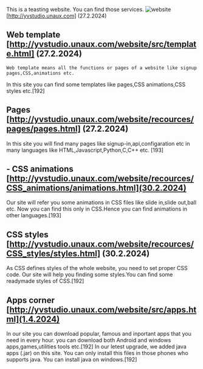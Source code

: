 This is a teasting website.
You can find those services.
![website][def]
[http://yvstudio.unaux.com] (27.2.2024)
   ## Web template [http://yvstudio.unaux.com/website/src/template.html] (27.2.2024)
    Web template means all the functions or pages of a website like signup pages,CSS,animations etc.
  In this site you can find some templates like pages,CSS animations,CSS styles etc.[192]
        
   ## Pages [http://yvstudio.unaux.com/website/recources/pages/pages.html] (27.2.2024)
   In this site you will find many pages like signup-in,api,configaration etc in many languages like HTML,Javascript,Python,C,C++ etc. [193]
        
        
   ## - CSS animations [http://yvstudio.unaux.com/website/recources/CSS_animations/animations.html](30.2.2024)
   Our site will refer you some animations in CSS files like slide in,slide out,ball etc. Now you can find this only in CSS.Hence you can find animations in other languages.[193]
        
        
   ## CSS styles [http://yvstudio.unaux.com/website/recources/CSS_styles/styles.html] (30.2.2024)
   As CSS defines styles of the whole website, you need to set proper CSS code. Our site will help you finding some styles.You can find some readymade styles of CSS.[192]
   ## Apps corner [http://yvstudio.unaux.com/website/src/apps.html](1.4.2024)
   In our site you can download popular, famous and inportant apps that you need in every hour. you can download both Android and windows apps,games,utilities tools etc.[192]
   In our letest upgrade, we added java apps (.jar) on this site. You can only install this files in those phones who supports java. You can install java on windows.[192]
   
   
   
   [def]: /website/public/thumbnail/system/user.png